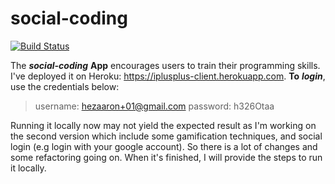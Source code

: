 # social-coding
[![Build Status](https://travis-ci.org/hezaaron/social-coding.svg?branch=master)](https://travis-ci.org/hezaaron/social-coding)

The ***social-coding*** **App** encourages users to train their programming skills. I've deployed it on
Heroku: https://iplusplus-client.herokuapp.com. **To** **_login_**, use the credentials below:

> username: hezaaron+01@gmail.com
> password: h326Otaa

Running it locally now may not yield the expected result as I'm working on the second version which include
some gamification techniques, and social login (e.g login with your google account).
So there is a lot of changes and some refactoring going on. When it's finished, I will provide the steps to
run it locally.